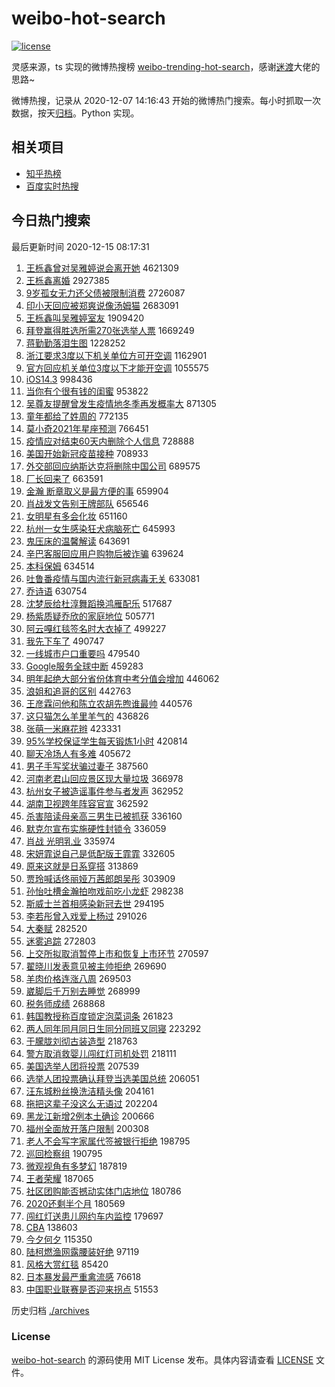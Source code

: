 # weibo-hot-search

[![license](https://img.shields.io/github/license/Arrackisarookie/weibo-hot-search)](https://github.com/Arrackisarookie/weibo-hot-search/blob/master/LICENSE)

灵感来源，ts 实现的微博热搜榜 [weibo-trending-hot-search](https://github.com/justjavac/weibo-trending-hot-search)，感谢[迷渡](https://github.com/justjavac)大佬的思路~

微博热搜，记录从 2020-12-07 14:16:43 开始的微博热门搜索。每小时抓取一次数据，按天[归档](./archives)。Python 实现。

## 相关项目
+ [知乎热榜](https://github.com/Arrackisarookie/zhihu-top-search)
+ [百度实时热搜](https://github.com/Arrackisarookie/baidu-hot-search)

## 今日热门搜索

<!-- Rank Begin -->

最后更新时间 2020-12-15 08:17:31

1. [王栎鑫曾对吴雅婷说会离开她](https://s.weibo.com/weibo?q=%23%E7%8E%8B%E6%A0%8E%E9%91%AB%E6%9B%BE%E5%AF%B9%E5%90%B4%E9%9B%85%E5%A9%B7%E8%AF%B4%E4%BC%9A%E7%A6%BB%E5%BC%80%E5%A5%B9%23&Refer=top) 4621309
1. [王栎鑫离婚](https://s.weibo.com/weibo?q=%23%E7%8E%8B%E6%A0%8E%E9%91%AB%E7%A6%BB%E5%A9%9A%23&Refer=top) 2927385
1. [9岁孤女无力还父债被限制消费](https://s.weibo.com/weibo?q=%239%E5%B2%81%E5%AD%A4%E5%A5%B3%E6%97%A0%E5%8A%9B%E8%BF%98%E7%88%B6%E5%80%BA%E8%A2%AB%E9%99%90%E5%88%B6%E6%B6%88%E8%B4%B9%23&Refer=top) 2726087
1. [印小天回应被郑爽说像汤姆猫](https://s.weibo.com/weibo?q=%23%E5%8D%B0%E5%B0%8F%E5%A4%A9%E5%9B%9E%E5%BA%94%E8%A2%AB%E9%83%91%E7%88%BD%E8%AF%B4%E5%83%8F%E6%B1%A4%E5%A7%86%E7%8C%AB%23&Refer=top) 2683091
1. [王栎鑫叫吴雅婷室友](https://s.weibo.com/weibo?q=%23%E7%8E%8B%E6%A0%8E%E9%91%AB%E5%8F%AB%E5%90%B4%E9%9B%85%E5%A9%B7%E5%AE%A4%E5%8F%8B%23&Refer=top) 1909420
1. [拜登赢得胜选所需270张选举人票](https://s.weibo.com/weibo?q=%23%E6%8B%9C%E7%99%BB%E8%B5%A2%E5%BE%97%E8%83%9C%E9%80%89%E6%89%80%E9%9C%80270%E5%BC%A0%E9%80%89%E4%B8%BE%E4%BA%BA%E7%A5%A8%23&Refer=top) 1669249
1. [蒋勤勤落泪生图](https://s.weibo.com/weibo?q=%E8%92%8B%E5%8B%A4%E5%8B%A4%E8%90%BD%E6%B3%AA%E7%94%9F%E5%9B%BE&Refer=top) 1228252
1. [浙江要求3度以下机关单位方可开空调](https://s.weibo.com/weibo?q=%23%E6%B5%99%E6%B1%9F%E8%A6%81%E6%B1%823%E5%BA%A6%E4%BB%A5%E4%B8%8B%E6%9C%BA%E5%85%B3%E5%8D%95%E4%BD%8D%E6%96%B9%E5%8F%AF%E5%BC%80%E7%A9%BA%E8%B0%83%23&Refer=top) 1162901
1. [官方回应机关单位3度以下才能开空调](https://s.weibo.com/weibo?q=%23%E5%AE%98%E6%96%B9%E5%9B%9E%E5%BA%94%E6%9C%BA%E5%85%B3%E5%8D%95%E4%BD%8D3%E5%BA%A6%E4%BB%A5%E4%B8%8B%E6%89%8D%E8%83%BD%E5%BC%80%E7%A9%BA%E8%B0%83%23&Refer=top) 1055575
1. [iOS14.3](https://s.weibo.com/weibo?q=iOS14.3&Refer=top) 998436
1. [当你有个很有钱的闺蜜](https://s.weibo.com/weibo?q=%E5%BD%93%E4%BD%A0%E6%9C%89%E4%B8%AA%E5%BE%88%E6%9C%89%E9%92%B1%E7%9A%84%E9%97%BA%E8%9C%9C&Refer=top) 953822
1. [吴尊友提醒曾发生疫情地冬季再发概率大](https://s.weibo.com/weibo?q=%23%E5%90%B4%E5%B0%8A%E5%8F%8B%E6%8F%90%E9%86%92%E6%9B%BE%E5%8F%91%E7%94%9F%E7%96%AB%E6%83%85%E5%9C%B0%E5%86%AC%E5%AD%A3%E5%86%8D%E5%8F%91%E6%A6%82%E7%8E%87%E5%A4%A7%23&Refer=top) 871305
1. [童年都给了姓周的](https://s.weibo.com/weibo?q=%23%E7%AB%A5%E5%B9%B4%E9%83%BD%E7%BB%99%E4%BA%86%E5%A7%93%E5%91%A8%E7%9A%84%23&Refer=top) 772135
1. [莫小奇2021年星座预测](https://s.weibo.com/weibo?q=%23%E8%8E%AB%E5%B0%8F%E5%A5%872021%E5%B9%B4%E6%98%9F%E5%BA%A7%E9%A2%84%E6%B5%8B%23&Refer=top) 766451
1. [疫情应对结束60天内删除个人信息](https://s.weibo.com/weibo?q=%E7%96%AB%E6%83%85%E5%BA%94%E5%AF%B9%E7%BB%93%E6%9D%9F60%E5%A4%A9%E5%86%85%E5%88%A0%E9%99%A4%E4%B8%AA%E4%BA%BA%E4%BF%A1%E6%81%AF&Refer=top) 728888
1. [美国开始新冠疫苗接种](https://s.weibo.com/weibo?q=%E7%BE%8E%E5%9B%BD%E5%BC%80%E5%A7%8B%E6%96%B0%E5%86%A0%E7%96%AB%E8%8B%97%E6%8E%A5%E7%A7%8D&Refer=top) 708933
1. [外交部回应纳斯达克将删除中国公司](https://s.weibo.com/weibo?q=%23%E5%A4%96%E4%BA%A4%E9%83%A8%E5%9B%9E%E5%BA%94%E7%BA%B3%E6%96%AF%E8%BE%BE%E5%85%8B%E5%B0%86%E5%88%A0%E9%99%A4%E4%B8%AD%E5%9B%BD%E5%85%AC%E5%8F%B8%23&Refer=top) 689575
1. [厂长回来了](https://s.weibo.com/weibo?q=%23%E5%8E%82%E9%95%BF%E5%9B%9E%E6%9D%A5%E4%BA%86%23&Refer=top) 663591
1. [金瀚 断章取义是最方便的事](https://s.weibo.com/weibo?q=%E9%87%91%E7%80%9A%20%E6%96%AD%E7%AB%A0%E5%8F%96%E4%B9%89%E6%98%AF%E6%9C%80%E6%96%B9%E4%BE%BF%E7%9A%84%E4%BA%8B&Refer=top) 659904
1. [肖战发文告别王牌部队](https://s.weibo.com/weibo?q=%23%E8%82%96%E6%88%98%E5%8F%91%E6%96%87%E5%91%8A%E5%88%AB%E7%8E%8B%E7%89%8C%E9%83%A8%E9%98%9F%23&Refer=top) 656546
1. [女明星有多会化妆](https://s.weibo.com/weibo?q=%23%E5%A5%B3%E6%98%8E%E6%98%9F%E6%9C%89%E5%A4%9A%E4%BC%9A%E5%8C%96%E5%A6%86%23&Refer=top) 651160
1. [杭州一女生感染狂犬病脑死亡](https://s.weibo.com/weibo?q=%23%E6%9D%AD%E5%B7%9E%E4%B8%80%E5%A5%B3%E7%94%9F%E6%84%9F%E6%9F%93%E7%8B%82%E7%8A%AC%E7%97%85%E8%84%91%E6%AD%BB%E4%BA%A1%23&Refer=top) 645993
1. [鬼压床的温馨解读](https://s.weibo.com/weibo?q=%23%E9%AC%BC%E5%8E%8B%E5%BA%8A%E7%9A%84%E6%B8%A9%E9%A6%A8%E8%A7%A3%E8%AF%BB%23&Refer=top) 643691
1. [辛巴客服回应用户购物后被诈骗](https://s.weibo.com/weibo?q=%E8%BE%9B%E5%B7%B4%E5%AE%A2%E6%9C%8D%E5%9B%9E%E5%BA%94%E7%94%A8%E6%88%B7%E8%B4%AD%E7%89%A9%E5%90%8E%E8%A2%AB%E8%AF%88%E9%AA%97&Refer=top) 639624
1. [本科保姆](https://s.weibo.com/weibo?q=%23%E6%9C%AC%E7%A7%91%E4%BF%9D%E5%A7%86%23&Refer=top) 634514
1. [吐鲁番疫情与国内流行新冠病毒无关](https://s.weibo.com/weibo?q=%23%E5%90%90%E9%B2%81%E7%95%AA%E7%96%AB%E6%83%85%E4%B8%8E%E5%9B%BD%E5%86%85%E6%B5%81%E8%A1%8C%E6%96%B0%E5%86%A0%E7%97%85%E6%AF%92%E6%97%A0%E5%85%B3%23&Refer=top) 633081
1. [乔诗语](https://s.weibo.com/weibo?q=%E4%B9%94%E8%AF%97%E8%AF%AD&Refer=top) 630754
1. [沈梦辰给杜淳舞蹈换鸿雁配乐](https://s.weibo.com/weibo?q=%23%E6%B2%88%E6%A2%A6%E8%BE%B0%E7%BB%99%E6%9D%9C%E6%B7%B3%E8%88%9E%E8%B9%88%E6%8D%A2%E9%B8%BF%E9%9B%81%E9%85%8D%E4%B9%90%23&Refer=top) 517687
1. [杨紫质疑乔欣的家庭地位](https://s.weibo.com/weibo?q=%23%E6%9D%A8%E7%B4%AB%E8%B4%A8%E7%96%91%E4%B9%94%E6%AC%A3%E7%9A%84%E5%AE%B6%E5%BA%AD%E5%9C%B0%E4%BD%8D%23&Refer=top) 505771
1. [阿云嘎红毯签名时大衣掉了](https://s.weibo.com/weibo?q=%23%E9%98%BF%E4%BA%91%E5%98%8E%E7%BA%A2%E6%AF%AF%E7%AD%BE%E5%90%8D%E6%97%B6%E5%A4%A7%E8%A1%A3%E6%8E%89%E4%BA%86%23&Refer=top) 499227
1. [我先下车了](https://s.weibo.com/weibo?q=%E6%88%91%E5%85%88%E4%B8%8B%E8%BD%A6%E4%BA%86&Refer=top) 490747
1. [一线城市户口重要吗](https://s.weibo.com/weibo?q=%23%E4%B8%80%E7%BA%BF%E5%9F%8E%E5%B8%82%E6%88%B7%E5%8F%A3%E9%87%8D%E8%A6%81%E5%90%97%23&Refer=top) 479540
1. [Google服务全球中断](https://s.weibo.com/weibo?q=Google%E6%9C%8D%E5%8A%A1%E5%85%A8%E7%90%83%E4%B8%AD%E6%96%AD&Refer=top) 459283
1. [明年起绝大部分省份体育中考分值会增加](https://s.weibo.com/weibo?q=%23%E6%98%8E%E5%B9%B4%E8%B5%B7%E7%BB%9D%E5%A4%A7%E9%83%A8%E5%88%86%E7%9C%81%E4%BB%BD%E4%BD%93%E8%82%B2%E4%B8%AD%E8%80%83%E5%88%86%E5%80%BC%E4%BC%9A%E5%A2%9E%E5%8A%A0%23&Refer=top) 446062
1. [浪姐和追哥的区别](https://s.weibo.com/weibo?q=%23%E6%B5%AA%E5%A7%90%E5%92%8C%E8%BF%BD%E5%93%A5%E7%9A%84%E5%8C%BA%E5%88%AB%23&Refer=top) 442763
1. [王彦霖问他和陈立农胡先煦谁最帅](https://s.weibo.com/weibo?q=%23%E7%8E%8B%E5%BD%A6%E9%9C%96%E9%97%AE%E4%BB%96%E5%92%8C%E9%99%88%E7%AB%8B%E5%86%9C%E8%83%A1%E5%85%88%E7%85%A6%E8%B0%81%E6%9C%80%E5%B8%85%23&Refer=top) 440576
1. [这只猫怎么羊里羊气的](https://s.weibo.com/weibo?q=%E8%BF%99%E5%8F%AA%E7%8C%AB%E6%80%8E%E4%B9%88%E7%BE%8A%E9%87%8C%E7%BE%8A%E6%B0%94%E7%9A%84&Refer=top) 436826
1. [张萌一米麻花辫](https://s.weibo.com/weibo?q=%23%E5%BC%A0%E8%90%8C%E4%B8%80%E7%B1%B3%E9%BA%BB%E8%8A%B1%E8%BE%AB%23&Refer=top) 423331
1. [95%学校保证学生每天锻炼1小时](https://s.weibo.com/weibo?q=%2395%25%E5%AD%A6%E6%A0%A1%E4%BF%9D%E8%AF%81%E5%AD%A6%E7%94%9F%E6%AF%8F%E5%A4%A9%E9%94%BB%E7%82%BC1%E5%B0%8F%E6%97%B6%23&Refer=top) 420814
1. [聊天冷场人有多难](https://s.weibo.com/weibo?q=%E8%81%8A%E5%A4%A9%E5%86%B7%E5%9C%BA%E4%BA%BA%E6%9C%89%E5%A4%9A%E9%9A%BE&Refer=top) 405672
1. [男子手写奖状骗过妻子](https://s.weibo.com/weibo?q=%23%E7%94%B7%E5%AD%90%E6%89%8B%E5%86%99%E5%A5%96%E7%8A%B6%E9%AA%97%E8%BF%87%E5%A6%BB%E5%AD%90%23&Refer=top) 387560
1. [河南老君山回应景区现大量垃圾](https://s.weibo.com/weibo?q=%23%E6%B2%B3%E5%8D%97%E8%80%81%E5%90%9B%E5%B1%B1%E5%9B%9E%E5%BA%94%E6%99%AF%E5%8C%BA%E7%8E%B0%E5%A4%A7%E9%87%8F%E5%9E%83%E5%9C%BE%23&Refer=top) 366978
1. [杭州女子被造谣事件参与者发声](https://s.weibo.com/weibo?q=%E6%9D%AD%E5%B7%9E%E5%A5%B3%E5%AD%90%E8%A2%AB%E9%80%A0%E8%B0%A3%E4%BA%8B%E4%BB%B6%E5%8F%82%E4%B8%8E%E8%80%85%E5%8F%91%E5%A3%B0&Refer=top) 362952
1. [湖南卫视跨年阵容官宣](https://s.weibo.com/weibo?q=%23%E6%B9%96%E5%8D%97%E5%8D%AB%E8%A7%86%E8%B7%A8%E5%B9%B4%E9%98%B5%E5%AE%B9%E5%AE%98%E5%AE%A3%23&Refer=top) 362592
1. [杀害陪读母亲高三男生已被抓获](https://s.weibo.com/weibo?q=%23%E6%9D%80%E5%AE%B3%E9%99%AA%E8%AF%BB%E6%AF%8D%E4%BA%B2%E9%AB%98%E4%B8%89%E7%94%B7%E7%94%9F%E5%B7%B2%E8%A2%AB%E6%8A%93%E8%8E%B7%23&Refer=top) 336160
1. [默克尔宣布实施硬性封锁令](https://s.weibo.com/weibo?q=%E9%BB%98%E5%85%8B%E5%B0%94%E5%AE%A3%E5%B8%83%E5%AE%9E%E6%96%BD%E7%A1%AC%E6%80%A7%E5%B0%81%E9%94%81%E4%BB%A4&Refer=top) 336059
1. [肖战 光明乳业](https://s.weibo.com/weibo?q=%E8%82%96%E6%88%98%20%E5%85%89%E6%98%8E%E4%B9%B3%E4%B8%9A&Refer=top) 335974
1. [宋妍霏说自己是低配版王霏霏](https://s.weibo.com/weibo?q=%23%E5%AE%8B%E5%A6%8D%E9%9C%8F%E8%AF%B4%E8%87%AA%E5%B7%B1%E6%98%AF%E4%BD%8E%E9%85%8D%E7%89%88%E7%8E%8B%E9%9C%8F%E9%9C%8F%23&Refer=top) 332605
1. [原来这就是日系穿搭](https://s.weibo.com/weibo?q=%23%E5%8E%9F%E6%9D%A5%E8%BF%99%E5%B0%B1%E6%98%AF%E6%97%A5%E7%B3%BB%E7%A9%BF%E6%90%AD%23&Refer=top) 313869
1. [贾玲喊话佟丽娅万茜郎朗吴彤](https://s.weibo.com/weibo?q=%23%E8%B4%BE%E7%8E%B2%E5%96%8A%E8%AF%9D%E4%BD%9F%E4%B8%BD%E5%A8%85%E4%B8%87%E8%8C%9C%E9%83%8E%E6%9C%97%E5%90%B4%E5%BD%A4%23&Refer=top) 303909
1. [孙怡吐槽金瀚拍吻戏前吃小龙虾](https://s.weibo.com/weibo?q=%23%E5%AD%99%E6%80%A1%E5%90%90%E6%A7%BD%E9%87%91%E7%80%9A%E6%8B%8D%E5%90%BB%E6%88%8F%E5%89%8D%E5%90%83%E5%B0%8F%E9%BE%99%E8%99%BE%23&Refer=top) 298238
1. [斯威士兰首相感染新冠去世](https://s.weibo.com/weibo?q=%23%E6%96%AF%E5%A8%81%E5%A3%AB%E5%85%B0%E9%A6%96%E7%9B%B8%E6%84%9F%E6%9F%93%E6%96%B0%E5%86%A0%E5%8E%BB%E4%B8%96%23&Refer=top) 294195
1. [李若彤曾入戏爱上杨过](https://s.weibo.com/weibo?q=%23%E6%9D%8E%E8%8B%A5%E5%BD%A4%E6%9B%BE%E5%85%A5%E6%88%8F%E7%88%B1%E4%B8%8A%E6%9D%A8%E8%BF%87%23&Refer=top) 291026
1. [大秦赋](https://s.weibo.com/weibo?q=%E5%A4%A7%E7%A7%A6%E8%B5%8B&Refer=top) 282520
1. [迷雾追踪](https://s.weibo.com/weibo?q=%E8%BF%B7%E9%9B%BE%E8%BF%BD%E8%B8%AA&Refer=top) 272803
1. [上交所拟取消暂停上市和恢复上市环节](https://s.weibo.com/weibo?q=%E4%B8%8A%E4%BA%A4%E6%89%80%E6%8B%9F%E5%8F%96%E6%B6%88%E6%9A%82%E5%81%9C%E4%B8%8A%E5%B8%82%E5%92%8C%E6%81%A2%E5%A4%8D%E4%B8%8A%E5%B8%82%E7%8E%AF%E8%8A%82&Refer=top) 270597
1. [翟晓川发表意见被主帅拒绝](https://s.weibo.com/weibo?q=%E7%BF%9F%E6%99%93%E5%B7%9D%E5%8F%91%E8%A1%A8%E6%84%8F%E8%A7%81%E8%A2%AB%E4%B8%BB%E5%B8%85%E6%8B%92%E7%BB%9D&Refer=top) 269690
1. [羊肉价格连涨八周](https://s.weibo.com/weibo?q=%23%E7%BE%8A%E8%82%89%E4%BB%B7%E6%A0%BC%E8%BF%9E%E6%B6%A8%E5%85%AB%E5%91%A8%23&Refer=top) 269503
1. [崴脚后千万别去睡觉](https://s.weibo.com/weibo?q=%23%E5%B4%B4%E8%84%9A%E5%90%8E%E5%8D%83%E4%B8%87%E5%88%AB%E5%8E%BB%E7%9D%A1%E8%A7%89%23&Refer=top) 268999
1. [税务师成绩](https://s.weibo.com/weibo?q=%E7%A8%8E%E5%8A%A1%E5%B8%88%E6%88%90%E7%BB%A9&Refer=top) 268868
1. [韩国教授称百度锁定泡菜词条](https://s.weibo.com/weibo?q=%E9%9F%A9%E5%9B%BD%E6%95%99%E6%8E%88%E7%A7%B0%E7%99%BE%E5%BA%A6%E9%94%81%E5%AE%9A%E6%B3%A1%E8%8F%9C%E8%AF%8D%E6%9D%A1&Refer=top) 261823
1. [两人同年同月同日生同分同班又同寝](https://s.weibo.com/weibo?q=%23%E4%B8%A4%E4%BA%BA%E5%90%8C%E5%B9%B4%E5%90%8C%E6%9C%88%E5%90%8C%E6%97%A5%E7%94%9F%E5%90%8C%E5%88%86%E5%90%8C%E7%8F%AD%E5%8F%88%E5%90%8C%E5%AF%9D%23&Refer=top) 223292
1. [于朦胧刘彻古装造型](https://s.weibo.com/weibo?q=%23%E4%BA%8E%E6%9C%A6%E8%83%A7%E5%88%98%E5%BD%BB%E5%8F%A4%E8%A3%85%E9%80%A0%E5%9E%8B%23&Refer=top) 218763
1. [警方取消救婴儿闯红灯司机处罚](https://s.weibo.com/weibo?q=%23%E8%AD%A6%E6%96%B9%E5%8F%96%E6%B6%88%E6%95%91%E5%A9%B4%E5%84%BF%E9%97%AF%E7%BA%A2%E7%81%AF%E5%8F%B8%E6%9C%BA%E5%A4%84%E7%BD%9A%23&Refer=top) 218111
1. [美国选举人团将投票](https://s.weibo.com/weibo?q=%23%E7%BE%8E%E5%9B%BD%E9%80%89%E4%B8%BE%E4%BA%BA%E5%9B%A2%E5%B0%86%E6%8A%95%E7%A5%A8%23&Refer=top) 207539
1. [选举人团投票确认拜登当选美国总统](https://s.weibo.com/weibo?q=%23%E9%80%89%E4%B8%BE%E4%BA%BA%E5%9B%A2%E6%8A%95%E7%A5%A8%E7%A1%AE%E8%AE%A4%E6%8B%9C%E7%99%BB%E5%BD%93%E9%80%89%E7%BE%8E%E5%9B%BD%E6%80%BB%E7%BB%9F%23&Refer=top) 206051
1. [汪东城粉丝换洗洁精头像](https://s.weibo.com/weibo?q=%E6%B1%AA%E4%B8%9C%E5%9F%8E%E7%B2%89%E4%B8%9D%E6%8D%A2%E6%B4%97%E6%B4%81%E7%B2%BE%E5%A4%B4%E5%83%8F&Refer=top) 204161
1. [拖把这辈子没这么无语过](https://s.weibo.com/weibo?q=%E6%8B%96%E6%8A%8A%E8%BF%99%E8%BE%88%E5%AD%90%E6%B2%A1%E8%BF%99%E4%B9%88%E6%97%A0%E8%AF%AD%E8%BF%87&Refer=top) 202204
1. [黑龙江新增2例本土确诊](https://s.weibo.com/weibo?q=%23%E9%BB%91%E9%BE%99%E6%B1%9F%E6%96%B0%E5%A2%9E2%E4%BE%8B%E6%9C%AC%E5%9C%9F%E7%A1%AE%E8%AF%8A%23&Refer=top) 200666
1. [福州全面放开落户限制](https://s.weibo.com/weibo?q=%E7%A6%8F%E5%B7%9E%E5%85%A8%E9%9D%A2%E6%94%BE%E5%BC%80%E8%90%BD%E6%88%B7%E9%99%90%E5%88%B6&Refer=top) 200308
1. [老人不会写字家属代签被银行拒绝](https://s.weibo.com/weibo?q=%23%E8%80%81%E4%BA%BA%E4%B8%8D%E4%BC%9A%E5%86%99%E5%AD%97%E5%AE%B6%E5%B1%9E%E4%BB%A3%E7%AD%BE%E8%A2%AB%E9%93%B6%E8%A1%8C%E6%8B%92%E7%BB%9D%23&Refer=top) 198795
1. [巡回检察组](https://s.weibo.com/weibo?q=%E5%B7%A1%E5%9B%9E%E6%A3%80%E5%AF%9F%E7%BB%84&Refer=top) 190795
1. [微观视角有多梦幻](https://s.weibo.com/weibo?q=%E5%BE%AE%E8%A7%82%E8%A7%86%E8%A7%92%E6%9C%89%E5%A4%9A%E6%A2%A6%E5%B9%BB&Refer=top) 187819
1. [王者荣耀](https://s.weibo.com/weibo?q=%E7%8E%8B%E8%80%85%E8%8D%A3%E8%80%80&Refer=top) 187065
1. [社区团购能否撼动实体门店地位](https://s.weibo.com/weibo?q=%23%E7%A4%BE%E5%8C%BA%E5%9B%A2%E8%B4%AD%E8%83%BD%E5%90%A6%E6%92%BC%E5%8A%A8%E5%AE%9E%E4%BD%93%E9%97%A8%E5%BA%97%E5%9C%B0%E4%BD%8D%23&Refer=top) 180786
1. [2020还剩半个月](https://s.weibo.com/weibo?q=%232020%E8%BF%98%E5%89%A9%E5%8D%8A%E4%B8%AA%E6%9C%88%23&Refer=top) 180569
1. [闯红灯送患儿网约车内监控](https://s.weibo.com/weibo?q=%E9%97%AF%E7%BA%A2%E7%81%AF%E9%80%81%E6%82%A3%E5%84%BF%E7%BD%91%E7%BA%A6%E8%BD%A6%E5%86%85%E7%9B%91%E6%8E%A7&Refer=top) 179697
1. [CBA](https://s.weibo.com/weibo?q=CBA&Refer=top) 138603
1. [今夕何夕](https://s.weibo.com/weibo?q=%E4%BB%8A%E5%A4%95%E4%BD%95%E5%A4%95&Refer=top) 115350
1. [陆柯燃渔网露腰装好绝](https://s.weibo.com/weibo?q=%23%E9%99%86%E6%9F%AF%E7%87%83%E6%B8%94%E7%BD%91%E9%9C%B2%E8%85%B0%E8%A3%85%E5%A5%BD%E7%BB%9D%23&Refer=top) 97119
1. [风格大赏红毯](https://s.weibo.com/weibo?q=%23%E9%A3%8E%E6%A0%BC%E5%A4%A7%E8%B5%8F%E7%BA%A2%E6%AF%AF%23&Refer=top) 85420
1. [日本暴发最严重禽流感](https://s.weibo.com/weibo?q=%E6%97%A5%E6%9C%AC%E6%9A%B4%E5%8F%91%E6%9C%80%E4%B8%A5%E9%87%8D%E7%A6%BD%E6%B5%81%E6%84%9F&Refer=top) 76618
1. [中国职业联赛是否迎来拐点](https://s.weibo.com/weibo?q=%23%E4%B8%AD%E5%9B%BD%E8%81%8C%E4%B8%9A%E8%81%94%E8%B5%9B%E6%98%AF%E5%90%A6%E8%BF%8E%E6%9D%A5%E6%8B%90%E7%82%B9%23&Refer=top) 51553
<!-- Rank End -->

历史归档 [./archives](./archives)

### License

[weibo-hot-search](https://github.com/Arrackisarookie/weibo-hot-search) 的源码使用 MIT License 发布。具体内容请查看 [LICENSE](./LICENSE) 文件。
